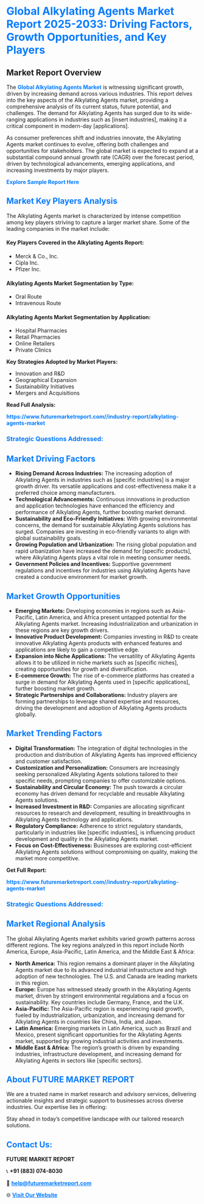 <h1 style="color: #007BFF;">Global Alkylating Agents Market Report 2025-2033: Driving Factors, Growth Opportunities, and Key Players</h1>

<section id="overview">
<h2>Market Report Overview</h2>
<p>The <a href="https://www.futuremarketreport.com//industry-report/alkylating-agents-market" style="color: #007BFF; text-decoration: none;"><strong>Global Alkylating Agents Market</strong></a> is witnessing significant growth, driven by increasing demand across various industries. This report delves into the key aspects of the Alkylating Agents market, providing a comprehensive analysis of its current status, future potential, and challenges. The demand for Alkylating Agents has surged due to its wide-ranging applications in industries such as [insert industries], making it a critical component in modern-day [applications].</p>
<p>As consumer preferences shift and industries innovate, the Alkylating Agents market continues to evolve, offering both challenges and opportunities for stakeholders. The global market is expected to expand at a substantial compound annual growth rate (CAGR) over the forecast period, driven by technological advancements, emerging applications, and increasing investments by major players.</p>
</section>

<section id="overview">
<p><a href="https://www.futuremarketreport.com//request-sample/reportId=78069" style="color: #007BFF; text-decoration: none;"><strong>Explore Sample Report Here</strong></a></p>
</section>

<section id="key-players">
<h2 style="color: #007BFF;">Market Key Players Analysis</h2>
<p>The Alkylating Agents market is characterized by intense competition among key players striving to capture a larger market share. Some of the leading companies in the market include:</p>
<h4>Key Players Covered in the Alkylating Agents Report:</h4>
<ul><li>Merck &amp; Co., Inc.</li><li>Cipla Inc.</li><li>Pfizer Inc.</li></ul>
<h4>Alkylating Agents Market Segmentation by Type:</h4>
<ul><li>Oral Route</li><li>Intravenous Route</li></ul>

<h4>Alkylating Agents Market Segmentation by Application:</h4>
<ul><li>Hospital Pharmacies</li><li>Retail Pharmacies</li><li>Online Retailers</li><li>Private Clinics</li></ul>
<p><strong>Key Strategies Adopted by Market Players:</strong></p>
<ul>
<li>Innovation and R&D</li>
<li>Geographical Expansion</li>
<li>Sustainability Initiatives</li>
<li>Mergers and Acquisitions</li>
</ul>
</section>

<section>
<p><strong>Read Full Analysis: </strong></p><a href="https://www.futuremarketreport.com//industry-report/alkylating-agents-market" style="color: #007BFF; text-decoration: none;"><strong>https://www.futuremarketreport.com//industry-report/alkylating-agents-market</strong></a>
<h3 style="color: #007BFF;">Strategic Questions Addressed:</h3>
</section>

<section id="driving-factors">
<h2 style="color: #007BFF;">Market Driving Factors</h2>
<ul>
<li><strong>Rising Demand Across Industries:</strong> The increasing adoption of Alkylating Agents in industries such as [specific industries] is a major growth driver. Its versatile applications and cost-effectiveness make it a preferred choice among manufacturers.</li>
<li><strong>Technological Advancements:</strong> Continuous innovations in production and application technologies have enhanced the efficiency and performance of Alkylating Agents, further boosting market demand.</li>
<li><strong>Sustainability and Eco-Friendly Initiatives:</strong> With growing environmental concerns, the demand for sustainable Alkylating Agents solutions has surged. Companies are investing in eco-friendly variants to align with global sustainability goals.</li>
<li><strong>Growing Population and Urbanization:</strong> The rising global population and rapid urbanization have increased the demand for [specific products], where Alkylating Agents plays a vital role in meeting consumer needs.</li>
<li><strong>Government Policies and Incentives:</strong> Supportive government regulations and incentives for industries using Alkylating Agents have created a conducive environment for market growth.</li>
</ul>
</section>

<section id="growth-opportunities">
<h2 style="color: #007BFF;">Market Growth Opportunities</h2>
<ul>
<li><strong>Emerging Markets:</strong> Developing economies in regions such as Asia-Pacific, Latin America, and Africa present untapped potential for the Alkylating Agents market. Increasing industrialization and urbanization in these regions are key growth drivers.</li>
<li><strong>Innovative Product Development:</strong> Companies investing in R&D to create innovative Alkylating Agents products with enhanced features and applications are likely to gain a competitive edge.</li>
<li><strong>Expansion into Niche Applications:</strong> The versatility of Alkylating Agents allows it to be utilized in niche markets such as [specific niches], creating opportunities for growth and diversification.</li>
<li><strong>E-commerce Growth:</strong> The rise of e-commerce platforms has created a surge in demand for Alkylating Agents used in [specific applications], further boosting market growth.</li>
<li><strong>Strategic Partnerships and Collaborations:</strong> Industry players are forming partnerships to leverage shared expertise and resources, driving the development and adoption of Alkylating Agents products globally.</li>
</ul>
</section>

<section id="trending-factors">
<h2 style="color: #007BFF;">Market Trending Factors</h2>
<ul>
<li><strong>Digital Transformation:</strong> The integration of digital technologies in the production and distribution of Alkylating Agents has improved efficiency and customer satisfaction.</li>
<li><strong>Customization and Personalization:</strong> Consumers are increasingly seeking personalized Alkylating Agents solutions tailored to their specific needs, prompting companies to offer customizable options.</li>
<li><strong>Sustainability and Circular Economy:</strong> The push towards a circular economy has driven demand for recyclable and reusable Alkylating Agents solutions.</li>
<li><strong>Increased Investment in R&D:</strong> Companies are allocating significant resources to research and development, resulting in breakthroughs in Alkylating Agents technology and applications.</li>
<li><strong>Regulatory Compliance:</strong> Adherence to strict regulatory standards, particularly in industries like [specific industries], is influencing product development and quality in the Alkylating Agents market.</li>
<li><strong>Focus on Cost-Effectiveness:</strong> Businesses are exploring cost-efficient Alkylating Agents solutions without compromising on quality, making the market more competitive.</li>
</ul>
</section>

<section>
<p><strong>Get Full Report: </strong></p><a href="https://www.futuremarketreport.com//industry-report/alkylating-agents-market" style="color: #007BFF; text-decoration: none;"><strong>https://www.futuremarketreport.com//industry-report/alkylating-agents-market</strong></a>
<h3 style="color: #007BFF;">Strategic Questions Addressed:</h3>
</section>


<section id="regional-analysis">
<h2 style="color: #007BFF;">Market Regional Analysis</h2>
<p>The global Alkylating Agents market exhibits varied growth patterns across different regions. The key regions analyzed in this report include North America, Europe, Asia-Pacific, Latin America, and the Middle East & Africa:</p>
<ul>
<li><strong>North America:</strong> This region remains a dominant player in the Alkylating Agents market due to its advanced industrial infrastructure and high adoption of new technologies. The U.S. and Canada are leading markets in this region.</li>
<li><strong>Europe:</strong> Europe has witnessed steady growth in the Alkylating Agents market, driven by stringent environmental regulations and a focus on sustainability. Key countries include Germany, France, and the U.K.</li>
<li><strong>Asia-Pacific:</strong> The Asia-Pacific region is experiencing rapid growth, fueled by industrialization, urbanization, and increasing demand for Alkylating Agents in countries like China, India, and Japan.</li>
<li><strong>Latin America:</strong> Emerging markets in Latin America, such as Brazil and Mexico, present significant opportunities for the Alkylating Agents market, supported by growing industrial activities and investments.</li>
<li><strong>Middle East & Africa:</strong> The region’s growth is driven by expanding industries, infrastructure development, and increasing demand for Alkylating Agents in sectors like [specific sectors].</li>
</ul>
</section>

<footer>
<h2 style="color: #007BFF;">About FUTURE MARKET REPORT</h2>
<p>We are a trusted name in market research and advisory services, delivering actionable insights and strategic support to businesses across diverse industries. Our expertise lies in offering:</p>

<p>Stay ahead in today’s competitive landscape with our tailored research solutions.</p>

<h2 style="color: #007BFF;">Contact Us:</h2>
<p><strong>FUTURE MARKET REPORT</strong></p>
<p>📞 <strong>+91 (883) 074-8030</strong></p>
<p>📧 <strong><a href="mailto:help@futuremarketreport.com" style="color: #007BFF;">help@futuremarketreport.com</a></strong></p>
<p>🌐 <strong><a href="https://www.futuremarketreport.com/" style="color: #007BFF;">Visit Our Website</a></strong></p>
</footer>